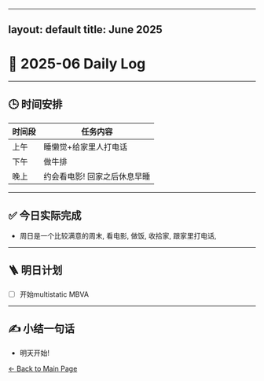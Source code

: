 
---
layout: default
title: June 2025
---

# 📅 2025-06  Daily Log



---
## 🕒 时间安排

| 时间段 | 任务内容 |
|--------|----------| 
| 上午 | 睡懒觉+给家里人打电话|
| 下午 | 做牛排 | 
| 晚上 | 约会看电影! 回家之后休息早睡 |



---

## ✅ 今日实际完成

- 周日是一个比较满意的周末, 看电影, 做饭, 收拾家, 跟家里打电话, 
---


## 🪜 明日计划
- [ ] 开始multistatic MBVA

---

## ✍️ 小结一句话
- 明天开始!


[← Back to Main Page](/index.md)
 
